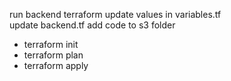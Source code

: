 run backend terraform
update values in variables.tf  
update backend.tf
add code to s3 folder

* terraform init
* terraform plan
* terraform apply
